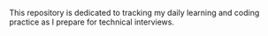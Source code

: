 This repository is dedicated to tracking my daily learning and coding practice as I prepare for technical interviews.
